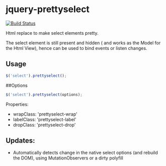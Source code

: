 jquery-prettyselect
============

[![Build Status](https://travis-ci.org/kajyr/jquery-prettyselect.svg?branch=master)](https://travis-ci.org/kajyr/jquery-prettyselect)

Html replace to make select elements pretty.

The select element is still present and hidden ( and works as the Model for the Html View), hence can be used to bind events or listen changes.

## Usage
```javascript
$('select').prettyselect();
```


##Options

```javascript
$('select').prettyselect(options);
```

Properties:

+ wrapClass: 'prettyselect-wrap'
+ labelClass: 'prettyselect-label'
+ dropClass: 'prettyselect-drop'

## Updates:
- Automatically detects change in the native select options (and rebuild the DOM), using MutationObservers or a dirty polyfill
